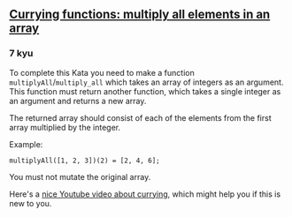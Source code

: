 <h2><a href=https://www.codewars.com/kata/586909e4c66d18dd1800009b/train/javascript target="_blank">Currying functions: multiply all elements in an array</a></h2><h3>7 kyu</h3><p>To complete this Kata you need to make a function <code>multiplyAll</code>/<code>multiply_all</code> which takes an array of integers as an argument. This function must return another function, which takes a single integer as an argument and returns a new array. </p><p>The returned array should consist of each of the elements from the first array multiplied by the integer.</p><p>Example:</p><pre><code class="language-javascript"><span class="cm-variable">multiplyAll</span>([<span class="cm-number">1</span>, <span class="cm-number">2</span>, <span class="cm-number">3</span>])(<span class="cm-number">2</span>) <span class="cm-operator">=</span> [<span class="cm-number">2</span>, <span class="cm-number">4</span>, <span class="cm-number">6</span>];</code></pre><pre style="display: none;"><code class="language-php"><span class="cm-variable">multiply_all</span>([<span class="cm-number">1</span>, <span class="cm-number">2</span>, <span class="cm-number">3</span>])(<span class="cm-number">2</span>); <span class="cm-comment">// =&gt; [2, 4, 6]</span></code></pre><pre style="display: none;"><code class="language-python"><span class="cm-variable">multiply_all</span>([<span class="cm-number">1</span>, <span class="cm-number">2</span>, <span class="cm-number">3</span>])(<span class="cm-number">2</span>); <span class="cm-operator">/</span><span class="cm-operator">/</span> <span class="cm-operator">=&gt;</span> [<span class="cm-number">2</span>, <span class="cm-number">4</span>, <span class="cm-number">6</span>]</code></pre><pre style="display: none;"><code class="language-scala"><span class="cm-variable">multiplyAll</span>(<span class="cm-type">Seq</span>(<span class="cm-number">1</span>, <span class="cm-number">2</span>, <span class="cm-number">3</span>))(<span class="cm-number">2</span>); <span class="cm-comment">// =&gt; Seq(2, 4, 6)</span></code></pre><pre style="display: none;"><code class="language-ocaml">(<span class="cm-variable">multiply_all</span> [<span class="cm-number">1</span>; <span class="cm-number">2</span>; <span class="cm-number">3</span>]) <span class="cm-number">2</span> <span class="cm-comment">(* [2; 4; 6] *)</span></code></pre><p>You must not mutate the original array.</p><p>Here's a <a href="https://www.youtube.com/watch?v=iZLP4qOwY8I" data-turbolinks="false" target="_blank">nice Youtube video about currying</a>, which might help you if this is new to you.</p>
